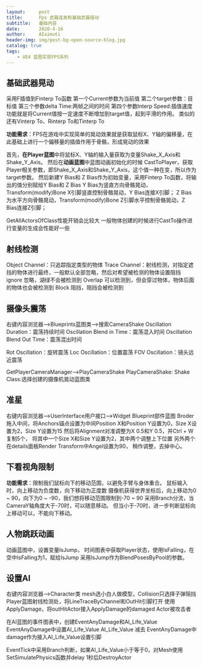 ```yaml
---
layout:     post
title:      Fps 武器连发和基础武器摇动
subtitle:   基础内容
date:       2020-4-16
author:     AIaimuti
header-img: img/post-bg-open-source-blog.jpg
catalog: true
tags:
    - UE4 蓝图实现FPS系列
---
```


## 基础武器晃动

采用F插值到Finterp To函数
第一个Current参数为当前值
第二个target参数：目标值
第三个参数delta Time:两帧之间的时间
第四个参数Interp Speed:插值速度
功能就是将Current值按一定速度不断增加到target值，起到平滑的作用。
类似的还有Vinterp To、Rinterp To和Tinterp To

**功能需求**：FPS在游戏中实现简单的晃动效果就是获取鼠标X、Y轴的偏移量，在此基础上进行一个偏移量的插值作用于骨骼，形成晃动的效果

首先，**在Player蓝图**中将鼠标X、Y轴的输入量获取为变量Shake_X_Axis和Shake_Y_Axis。
然后在**动画蓝图**中蓝图动画初始化的时候 CastToPlayer，获取Player相关参数，即Shake_X_Axis和Shake_Y_Axis，这个值一种在变，所以作为target参数。
然后新建Y Bias和 Z Bias作为初始变量，采用Finterp To函数，将输出的值分别赋给Y Bias和 Z Bias
Y Bias为竖直方向骨骼晃动，Transform(modify)Bone X引脚竖直控制骨骼晃动，Y Bias连接X引脚；
Z Bias为水平方向骨骼晃动，Transform(modify)Bone Z引脚水平控制骨骼晃动，Z Bias连接Z引脚；


GetAllActorsOfClass性能开销会比较大
一般物体创建的时候进行CastTo操作进行变量的生成会性能好一些

## 射线检测

Object Channel：只追踪指定类型的物体
Trace Channel：射线检测，对指定遮挡的物体进行最终，一般默认全部忽略，然后对希望被检测的物体设置阻挡
ignore 忽略，湖绿不会被检测到
Overlap 可以检测到，但会穿过物体，物体后面的物体也会被检测到
Block 阻挡，阻挡会被检测到

## 摄像头震荡
右键内容浏览器-->Blueprints蓝图类-->搜索CameraShake
Oscillation Duration：震荡持续时间
Oscillation Blend in Time：震荡混入时间
Oscillation Blend Out Time：震荡混出时间

Rot Oscillation：旋转震荡
Loc Oscillation：位置震荡
FOV Oscillation：镜头远近震荡

GetPlayerCameraManager-->PlayCameraShake
PlayCameraShake:
Shake Class:选择创建的摄像机晃动蓝图类

## 准星
右键内容浏览器-->UserInterface用户接口-->Widget Blueprint部件蓝图
Broder拖入中间，将Anchors锚点设置为中间Position X和Position Y设置为0，Size X设置为2，Size Y设置为15
然后将Alignment对准调整为X 0.5和Y 0.5，并Ctrl + W复制5个，
将其中一个Size X和Size Y设置为2，其中两个调整上下位置
另外两个在details面板Render Transform中Angel设置为90，
稍作调整，去掉中心。

## 下看视角限制
**功能需求**：限制我们鼠标向下的移动范围，以避免手臂与身体重合。
鼠标输入时，向上移动为负度数，向下移动为正度数
摄像机获得世界坐标后，向上移动为0 ~ 90，向下为0 ~ -90，我们想将移动范围限制到-70 ~ 90
采用Branch分流，当CameraY轴角度大于-70时，可以随意移动。
但当小于-70时，进一步判断鼠标向上移动可以，不能向下移动。

## 人物跳跃动画
动画蓝图中，设置变量IsJump，
时间图表中获取Player状态，使用IsFalling，在空中IsFalling为1，赋给IsJump
采用IsJump作为BlendPosesByPool的参数。

## 设置AI

右键内容浏览器-->Character类
mesh选小白人做模型，Collision只选择子弹阻挡
Player蓝图射线检测处，将LineTraceByChannel和OutHit引脚打开
使用ApplyDamage，将outHitActor接入ApplyDamage的damaged Actor被攻击者

在AI蓝图的事件图表中，创建EventAnyDamage和AI_Life_Value
EventAnyDamage中设置AI_Life_Value
AI_Life_Value 减去 EventAnyDamage中damage作为接入AI_Life_Value设置引脚

EventTick中采用Branch判断，如果AI_Life_Value小于等于0，对Mesh使用SetSimulatePhysics函数并delay 1秒后DestroyActor
